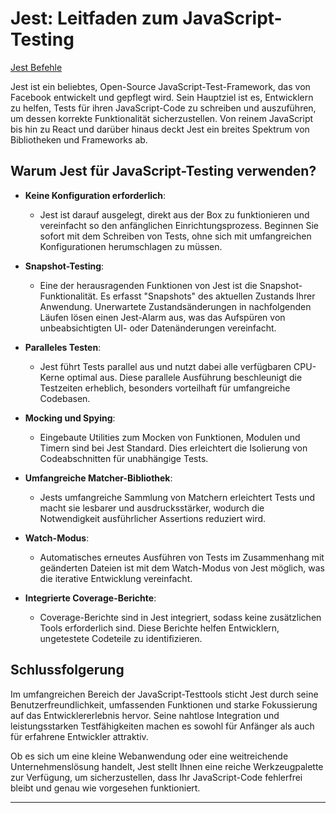# Jest: Leitfaden zum JavaScript-Testing

[Jest Befehle](./jest-befehle.md)

Jest ist ein beliebtes, Open-Source JavaScript-Test-Framework, das von Facebook entwickelt und gepflegt wird. Sein Hauptziel ist es, Entwicklern zu helfen, Tests für ihren JavaScript-Code zu schreiben und auszuführen, um dessen korrekte Funktionalität sicherzustellen. Von reinem JavaScript bis hin zu React und darüber hinaus deckt Jest ein breites Spektrum von Bibliotheken und Frameworks ab.

## Warum Jest für JavaScript-Testing verwenden?

- **Keine Konfiguration erforderlich**:

  - Jest ist darauf ausgelegt, direkt aus der Box zu funktionieren und vereinfacht so den anfänglichen Einrichtungsprozess. Beginnen Sie sofort mit dem Schreiben von Tests, ohne sich mit umfangreichen Konfigurationen herumschlagen zu müssen.

- **Snapshot-Testing**:

  - Eine der herausragenden Funktionen von Jest ist die Snapshot-Funktionalität. Es erfasst "Snapshots" des aktuellen Zustands Ihrer Anwendung. Unerwartete Zustandsänderungen in nachfolgenden Läufen lösen einen Jest-Alarm aus, was das Aufspüren von unbeabsichtigten UI- oder Datenänderungen vereinfacht.

- **Paralleles Testen**:

  - Jest führt Tests parallel aus und nutzt dabei alle verfügbaren CPU-Kerne optimal aus. Diese parallele Ausführung beschleunigt die Testzeiten erheblich, besonders vorteilhaft für umfangreiche Codebasen.

- **Mocking und Spying**:

  - Eingebaute Utilities zum Mocken von Funktionen, Modulen und Timern sind bei Jest Standard. Dies erleichtert die Isolierung von Codeabschnitten für unabhängige Tests.

- **Umfangreiche Matcher-Bibliothek**:

  - Jests umfangreiche Sammlung von Matchern erleichtert Tests und macht sie lesbarer und ausdrucksstärker, wodurch die Notwendigkeit ausführlicher Assertions reduziert wird.

- **Watch-Modus**:

  - Automatisches erneutes Ausführen von Tests im Zusammenhang mit geänderten Dateien ist mit dem Watch-Modus von Jest möglich, was die iterative Entwicklung vereinfacht.

- **Integrierte Coverage-Berichte**:
  - Coverage-Berichte sind in Jest integriert, sodass keine zusätzlichen Tools erforderlich sind. Diese Berichte helfen Entwicklern, ungetestete Codeteile zu identifizieren.

## Schlussfolgerung

Im umfangreichen Bereich der JavaScript-Testtools sticht Jest durch seine Benutzerfreundlichkeit, umfassenden Funktionen und starke Fokussierung auf das Entwicklererlebnis hervor. Seine nahtlose Integration und leistungsstarken Testfähigkeiten machen es sowohl für Anfänger als auch für erfahrene Entwickler attraktiv.

Ob es sich um eine kleine Webanwendung oder eine weitreichende Unternehmenslösung handelt, Jest stellt Ihnen eine reiche Werkzeugpalette zur Verfügung, um sicherzustellen, dass Ihr JavaScript-Code fehlerfrei bleibt und genau wie vorgesehen funktioniert.

---
